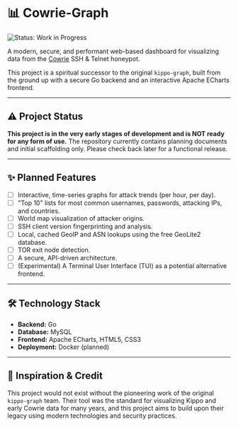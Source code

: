 # 📊 Cowrie-Graph

![Status: Work in Progress](https://img.shields.io/badge/status-work%20in%20progress-yellow)

A modern, secure, and performant web-based dashboard for visualizing data from the [Cowrie](https://github.com/cowrie/cowrie) SSH & Telnet honeypot.

This project is a spiritual successor to the original `kippo-graph`, built from the ground up with a secure Go backend and an interactive Apache ECharts frontend.

---

## ⚠️ Project Status

**This project is in the very early stages of development and is NOT ready for any form of use.** The repository currently contains planning documents and initial scaffolding only. Please check back later for a functional release.

---

## ✨ Planned Features

- [ ] Interactive, time-series graphs for attack trends (per hour, per day).
- [ ] "Top 10" lists for most common usernames, passwords, attacking IPs, and countries.
- [ ] World map visualization of attacker origins.
- [ ] SSH client version fingerprinting and analysis.
- [ ] Local, cached GeoIP and ASN lookups using the free GeoLite2 database.
- [ ] TOR exit node detection.
- [ ] A secure, API-driven architecture.
- [ ] (Experimental) A Terminal User Interface (TUI) as a potential alternative frontend.

---

## 🛠️ Technology Stack

* **Backend:** Go
* **Database:** MySQL
* **Frontend:** Apache ECharts, HTML5, CSS3
* **Deployment:** Docker (planned)

---

## 🙏 Inspiration & Credit

This project would not exist without the pioneering work of the original `kippo-graph` team. Their tool was the standard for visualizing Kippo and early Cowrie data for many years, and this project aims to build upon their legacy using modern technologies and security practices.